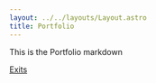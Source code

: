 ```yaml
---
layout: ../../layouts/Layout.astro
title: Portfolio
---
```

This is the Portfolio markdown

[Exits](/portfolio/exits)

